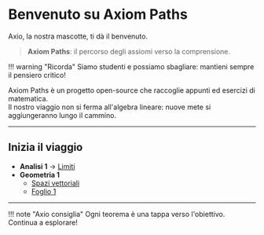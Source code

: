 # Benvenuto su Axiom Paths

Axio, la nostra mascotte, ti dà il benvenuto.

> **Axiom Paths**: il percorso degli assiomi verso la comprensione.

!!! warning "Ricorda"
    Siamo studenti e possiamo sbagliare: mantieni sempre il pensiero critico!

Axiom Paths è un progetto open-source che raccoglie appunti ed esercizi di matematica.  
Il nostro viaggio non si ferma all'algebra lineare: nuove mete si aggiungeranno lungo il cammino.

---

## Inizia il viaggio

- **Analisi 1** → [Limiti](analisi-1/teoria/limiti.md)
- **Geometria 1**
  - [Spazi vettoriali](geometria-1/teoria/spazi-vettoriali/index.md)
  - [Foglio 1](geometria-1/esercizi/fogli/foglio-1.md)

---

!!! note "Axio consiglia"
    Ogni teorema è una tappa verso l'obiettivo. Continua a esplorare!
